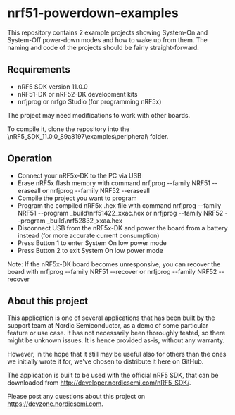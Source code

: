 nrf51-powerdown-examples
========================

This repository contains 2 example projects showing System-On and System-Off power-down modes and how to wake up from them. The naming and code of the projects should be fairly straight-forward. 

Requirements
------------
- nRF5 SDK version 11.0.0
- nRF51-DK or nRF52-DK development kits 
- nrfjprog or nrfgo Studio (for programming nRF5x)

The project may need modifications to work with other boards. 

To compile it, clone the repository into the \nRF5_SDK_11.0.0_89a8197\examples\peripheral\ folder.

Operation
---------
- Connect your nRF5x-DK to the PC via USB
- Erase nRF5x flash memory with command  nrfjprog --family NRF51 --eraseall  or  nrfjprog --family NRF52 --eraseall
- Compile the project you want to program
- Program the compiled nRF5x .hex file with command  nrfjprog --family NRF51 --program \_build\nrf51422_xxac.hex  or  nrfjprog --family NRF52 --program \_build\nrf52832_xxaa.hex
- Disconnect USB from the nRF5x-DK and power the board from a battery instead (for more accurate current consumption)
- Press Button 1 to enter System On low power mode
- Press Button 2 to exit System On low power mode

Note: If the nRF5x-DK board becomes unresponsive, you can recover the board with   nrfjprog --family NRF51 --recover  or  nrfjprog --family NRF52 --recover

About this project
------------------
This application is one of several applications that has been built by the support team at Nordic Semiconductor, as a demo of some particular feature or use case. It has not necessarily been thoroughly tested, so there might be unknown issues. It is hence provided as-is, without any warranty. 

However, in the hope that it still may be useful also for others than the ones we initially wrote it for, we've chosen to distribute it here on GitHub. 

The application is built to be used with the official nRF5 SDK, that can be downloaded from http://developer.nordicsemi.com/nRF5_SDK/.

Please post any questions about this project on https://devzone.nordicsemi.com.